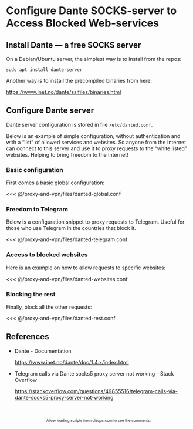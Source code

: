 # Configure Dante SOCKS-server to Access Blocked Web-services


## Install Dante — a free SOCKS server

On a Debian/Ubuntu server, the simplest way is to install from the repos:

```
sudo apt install dante-server
```

Another way is to install the precompiled binaries from here:

<https://www.inet.no/dante/sslfiles/binaries.html>


## Configure Dante server

Dante server configuration is stored in file `/etc/danted.conf`.

Below is an example of simple configuration, without authentication and with a
“list” of allowed services and websites. So anyone from the Internet can
connect to this server and use it to proxy requests to the “white listed”
websites. Helping to bring freedom to the Internet!


### Basic configuration

First comes a basic global configuration:

<<< @/proxy-and-vpn/files/danted-global.conf


### Freedom to Telegram

Below is a configuration snippet to proxy requests to Telegram. Useful for those
who use Telegram in the countries that block it.

<<< @/proxy-and-vpn/files/danted-telegram.conf


### Access to blocked websites

Here is an example on how to allow requests to specific websites:

<<< @/proxy-and-vpn/files/danted-websites.conf


### Blocking the rest

Finally, block all the other requests:

<<< @/proxy-and-vpn/files/danted-rest.conf


## References

- Dante - Documentation

    <https://www.inet.no/dante/doc/1.4.x/index.html>


- Telegram calls via Dante socks5 proxy server not working - Stack Overflow

    <https://stackoverflow.com/questions/49855516/telegram-calls-via-dante-socks5-proxy-server-not-working>

<br/>
<ClientOnly>
<Disqus shortname="notes-maxie-xyz" language="en"/>
</ClientOnly>

<br/>
<div style="text-align: center; font-size: x-small">
    Allow loading scripts from disqus.com to see the comments.
</div>
